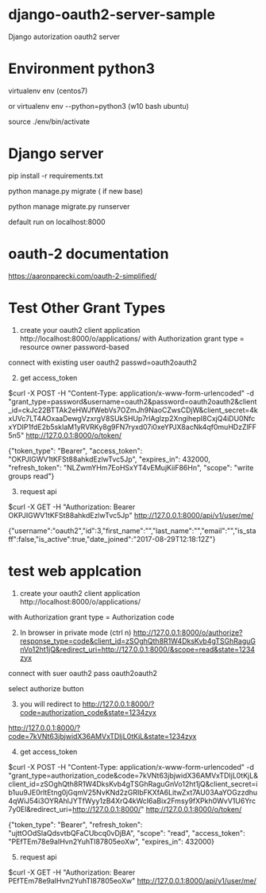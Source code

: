 # django-oauth2-server-sample
Django autorization oauth2 server


# Environment python3

virtualenv env  (centos7)

or virtualenv env --python=python3 (w10 bash ubuntu)

source ./env/bin/activate

# Django server

pip install -r requirements.txt

python manage.py migrate  ( if new base)

python manage migrate.py runserver 

default run on localhost:8000

# oauth-2 documentation


https://aaronparecki.com/oauth-2-simplified/


# Test Other Grant Types


1. create your oauth2 client  application http://localhost:8000/o/applications/
with Authorization grant type = resource owner password-based

connect with existing user oauth2 passwd=oauth2oauth2

2. get access_token

$curl -X POST -H "Content-Type: application/x-www-form-urlencoded" -d "grant_type=password&username=oauth2&password=oauth2oauth2&client_id=ckJc22BTTAk2eHWJfWebVs7OZmJh9NaoCZwsCDjW&client_secret=4kxUVc7LT4AOxaaDewgVzxrgV8SUkSHUp7rlAglzp2XngihepI8CxjQ4iDU0NfcxYDIP1fdE2b5skIaM1yRVRKy8g9FN7ryxd07i0xeYPJX8acNk4qf0muHDzZlFF5n5" http://127.0.0.1:8000/o/token/

{"token_type": "Bearer", "access_token": "OKPJIGWV1tKFSt88ahkdEzlwTvc5Jp", "expires_in": 432000, "refresh_token": 
"NLZwmYHm7EoHSxYT4vEMujKiiF86Hn", "scope": "write groups read"}

3. request api

$curl -X GET -H  "Authorization: Bearer OKPJIGWV1tKFSt88ahkdEzlwTvc5Jp" http://127.0.0.1:8000/api/v1/user/me/

{"username":"oauth2","id":3,"first_name":"","last_name":"","email":"","is_staff":false,"is_active":true,"date_joined":"2017-08-29T12:18:12Z"}


# test web applcation

1. create your oauth2 client  application http://localhost:8000/o/applications/

with Authorization grant type = Authorization code


2. In browser in private mode (ctrl n)
http://127.0.0.1:8000/o/authorize?response_type=code&client_id=zSOghQth8R1W4DksKvb4gTSGhRaguGnVo12ht1jQ&redirect_uri=http://127.0.0.1:8000/&scope=read&state=1234zyx

connect with suer oauth2 pass oauth2oauth2

select authorize  button

3. you will redirect to http://127.0.0.1:8000/?code=authorization_code&state=1234zyx


http://127.0.0.1:8000/?code=7kVNt63jbjwidX36AMVxTDIjL0tKjL&state=1234zyx

4. get access_token

$curl -X POST -H "Content-Type: application/x-www-form-urlencoded" -d "grant_type=authorization_code&code=7kVNt63jbjwidX36AMVxTDIjL0tKjL&client_id=zSOghQth8R1W4DksKvb4gTSGhRaguGnVo12ht1jQ&client_secret=ib1uu9JE0rltEtng0jGqmV25NvKNd2zGRIbFKXfA6LitwZxt7AU03AaYOGzzdhu4qWiJ54i3OYRAhlJYTfWyy1zB4XrQ4kWcI6aBix2Fmsy9fXPkh0WvV1U6Yrc7y0El&redirect_uri=http://127.0.0.1:8000/" http://127.0.0.1:8000/o/token/

{"token_type": "Bearer", "refresh_token": "ujttOOdSlaQdsvtbQFaCUbcq0vDjBA", "scope": "read", "access_token": "PEfTEm78e9aIHvn2YuhTI87805eoXw", "expires_in": 432000}


5. request api

$curl -X GET -H  "Authorization: Bearer PEfTEm78e9aIHvn2YuhTI87805eoXw" http://127.0.0.1:8000/api/v1/user/me/












